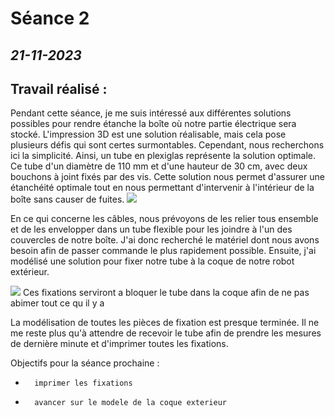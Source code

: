 # **Séance 2**
## *21-11-2023* 
## Travail réalisé :
Pendant cette séance, je me suis intéressé aux différentes solutions possibles pour rendre étanche la boîte où  notre partie électrique sera stocké. L'impression 3D est une solution réalisable, mais cela pose plusieurs défis qui sont certes surmontables. Cependant, nous recherchons ici la simplicité. 
Ainsi, un tube en plexiglas représente la solution optimale. Ce tube d'un diamètre de 110 mm et d'une hauteur de 30 cm, avec deux bouchons à joint fixés par des vis. Cette solution nous permet d'assurer une étanchéité optimale tout en nous permettant d'intervenir à l'intérieur de la boîte sans causer de fuites.
![](https://cdn.discordapp.com/attachments/1149289979713945660/1176887709541871767/1700603136403.jpg?ex=65708117&is=655e0c17&hm=80a9b3fed28fab7d7bc92150ea5377c2f4662ddf732ffb6d4a539f0a1404afc1&)

En ce qui concerne les câbles, nous prévoyons de les relier tous ensemble et de les envelopper dans un tube flexible pour les joindre à l'un des couvercles de notre boîte. J'ai donc recherché le matériel dont nous avons besoin afin de passer commande le plus rapidement possible. Ensuite, j'ai modélisé une solution pour fixer notre tube à la coque de notre robot extérieur.

![](https://encrypted-tbn0.gstatic.com/images?q=tbn:ANd9GcTjWVFg3bTXzzFX2P4eeJvNprMk_y_tqYPhuQ&usqp=CAU)
Ces fixations serviront a bloquer le tube dans la coque afin de ne pas abimer tout ce qu il y a 


La modélisation de toutes les pièces de fixation est presque terminée. Il ne me reste plus qu'à attendre de recevoir le tube afin de prendre les mesures de dernière minute et d'imprimer toutes les fixations.


Objectifs pour la séance prochaine : 
-       imprimer les fixations
-       avancer sur le modele de la coque exterieur

